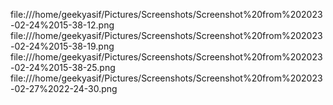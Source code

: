  file:///home/geekyasif/Pictures/Screenshots/Screenshot%20from%202023-02-24%2015-38-12.png
file:///home/geekyasif/Pictures/Screenshots/Screenshot%20from%202023-02-24%2015-38-19.png
file:///home/geekyasif/Pictures/Screenshots/Screenshot%20from%202023-02-24%2015-38-25.png
file:///home/geekyasif/Pictures/Screenshots/Screenshot%20from%202023-02-27%2022-24-30.png
